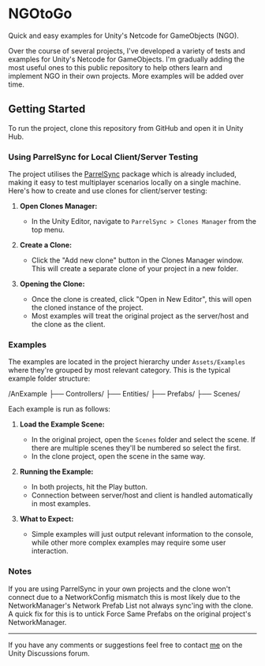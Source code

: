 # NGOtoGo

Quick and easy examples for Unity's Netcode for GameObjects (NGO).

Over the course of several projects, I've developed a variety of tests and examples for Unity's Netcode for GameObjects. I'm gradually adding the most useful ones to this public repository to help others learn and implement NGO in their own projects. More examples will be added over time.

## Getting Started

To run the project, clone this repository from GitHub and open it in Unity Hub.

### Using ParrelSync for Local Client/Server Testing

The project utilises the [ParrelSync](https://github.com/VeriorPies/ParrelSync) package which is already included, making it easy to test multiplayer scenarios locally on a single machine. Here's how to create and use clones for client/server testing:

1. **Open Clones Manager:**
   - In the Unity Editor, navigate to `ParrelSync > Clones Manager` from the top menu.

2. **Create a Clone:**
   - Click the "Add new clone" button in the Clones Manager window. This will create a separate clone of your project in a new folder.

3. **Opening the Clone:**
   - Once the clone is created, click "Open in New Editor", this will open the cloned instance of the project.
   - Most examples will treat the original project as the server/host and the clone as the client.

###  Examples

The examples are located in the project hierarchy under `Assets/Examples` where they're grouped by most relevant category. This is the typical example folder structure:

/AnExample
├── Controllers/
├── Entities/
├── Prefabs/
├── Scenes/

Each example is run as follows:

1. **Load the Example Scene:**
   - In the original project, open the `Scenes` folder and select the scene. If there are multiple scenes they'll be numbered so select the first.
   - In the clone project, open the scene in the same way.

2. **Running the Example:**
   - In both projects, hit the Play button.
   - Connection between server/host and client is handled automatically in most examples.

3. **What to Expect:**
   - Simple examples will just output relevant information to the console, while other more complex examples may require some user interaction.

###  Notes

If you are using ParrelSync in your own projects and the clone won't connect due to a NetworkConfig mismatch this is most likely due to the NetworkManager's Network Prefab List not always sync'ing with the clone. A quick fix for this is to untick Force Same Prefabs on the original project's NetworkManager.

---

If you have any comments or suggestions feel free to contact [me](https://discussions.unity.com/u/cerestorm/) on the Unity Discussions forum.
